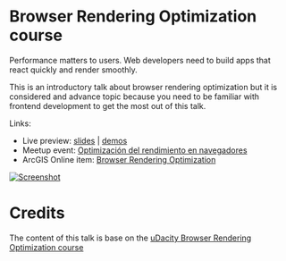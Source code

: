 # Browser Rendering Optimization course

Performance matters to users. Web developers need to build apps that react quickly and render smoothly.

This is an introductory talk about browser rendering optimization but it is considered and advance topic because you need to be familiar with frontend development to get the most out of this talk.

Links:

* Live preview: [slides](https://slides.com/hhkaos/browser-rendering/) | [demos](https://hhkaos.github.io/browser-rendering-optimization-course/deck-container/deploy/index.html?appid=1f4c516587654dee9edd3061d71d9078) 
* Meetup event: [Optimización del rendimiento en navegadores](https://www.meetup.com/es-ES/madridjs/events/250425040/)
* ArcGIS Online item: [Browser Rendering Optimization](http://www.arcgis.com/home/item.html?id=1f4c516587654dee9edd3061d71d9078)

[![Screenshot](https://user-images.githubusercontent.com/826965/40623417-44e3642a-62a7-11e8-8217-96c1e3114221.png)](https://slides.com/hhkaos/browser-rendering/)

# Credits

The content of this talk is base on the [uDacity Browser Rendering Optimization course](https://eu.udacity.com/course/browser-rendering-optimization--ud860)
